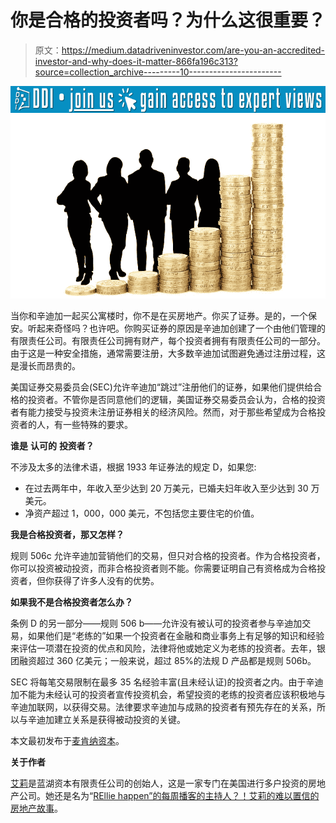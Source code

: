 # 你是合格的投资者吗？为什么这很重要？

> 原文：<https://medium.datadriveninvestor.com/are-you-an-accredited-investor-and-why-does-it-matter-866fa196c313?source=collection_archive---------10----------------------->

[![](img/4cb878453c19c606e7b6f9a6affec7b7.png)](http://www.track.datadriveninvestor.com/J12U)![](img/76b3a3c68b3f47ee7de198094a8c4174.png)

当你和辛迪加一起买公寓楼时，你不是在买房地产。你买了证券。是的，一个保安。听起来奇怪吗？也许吧。你购买证券的原因是辛迪加创建了一个由他们管理的有限责任公司。有限责任公司拥有财产，每个投资者拥有有限责任公司的一部分。由于这是一种安全措施，通常需要注册，大多数辛迪加试图避免通过注册过程，这是漫长而昂贵的。

美国证券交易委员会(SEC)允许辛迪加“跳过”注册他们的证券，如果他们提供给合格的投资者。不管你是否同意他们的逻辑，美国证券交易委员会认为，合格的投资者有能力接受与投资未注册证券相关的经济风险。然而，对于那些希望成为合格投资者的人，有一些特殊的要求。

**谁是** **认可的** **投资者？**

不涉及太多的法律术语，根据 1933 年证券法的规定 D，如果您:

*   在过去两年中，年收入至少达到 20 万美元，已婚夫妇年收入至少达到 30 万美元。
*   净资产超过 1，000，000 美元，不包括您主要住宅的价值。

**我是合格投资者，那又怎样？**

规则 506c 允许辛迪加营销他们的交易，但只对合格的投资者。作为合格投资者，你可以投资被动投资，而非合格投资者则不能。你需要证明自己有资格成为合格投资者，但你获得了许多人没有的优势。

**如果我不是合格投资者怎么办？**

条例 D 的另一部分——规则 506 b——允许没有被认可的投资者参与辛迪加交易，如果他们是“老练的”如果一个投资者在金融和商业事务上有足够的知识和经验来评估一项潜在投资的优点和风险，法律将他或她定义为老练的投资者。去年，银团融资超过 360 亿美元；一般来说，超过 85%的法规 D 产品都是规则 506b。

SEC 将每笔交易限制在最多 35 名经验丰富(且未经认证)的投资者之内。由于辛迪加不能为未经认可的投资者宣传投资机会，希望投资的老练的投资者应该积极地与辛迪加联网，以获得交易。法律要求辛迪加与成熟的投资者有预先存在的关系，所以与辛迪加建立关系是获得被动投资的关键。

本文最初发布于[麦肯纳资本](https://www.mckennacapital.com/single-post/2018/06/18/Are-You-an-Accredited-Investor-And-Why-Does-It-Matter)。

**关于作者**

[艾莉](https://www.ellieperlman.com/)是蓝湖资本有限责任公司的创始人，这是一家专门在美国进行多户投资的房地产公司。她还是名为“[REllie happen”的每周播客的主持人？！艾莉的难以置信的房地产故事](https://www.ellieperlman.com/podcast)。